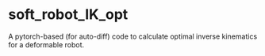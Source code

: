 # soft_robot_IK_opt
A pytorch-based (for auto-diff) code to calculate optimal inverse kinematics for a deformable robot. 
